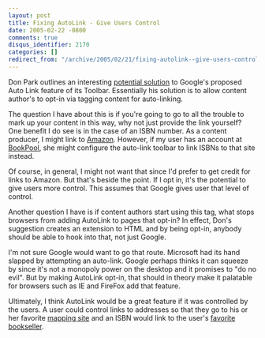```yaml
---
layout: post
title: Fixing AutoLink - Give Users Control
date: 2005-02-22 -0800
comments: true
disqus_identifier: 2170
categories: []
redirect_from: "/archive/2005/02/21/fixing-autolink--give-users-control.aspx/"
---
```


Don Park outlines an interesting [potential
solution](http://www.docuverse.com/blog/donpark/EntryViewPage.aspx?guid=676e38b4-0db9-4c7b-9692-b285fa5d0918)
to Google's proposed Auto Link feature of its Toolbar. Essentially his
solution is to allow content author's to opt-in via tagging content for
auto-linking.

The question I have about this is if you're going to go to all the
trouble to mark up your content in this way, why not just provide the
link yourself? One benefit I do see is in the case of an ISBN number. As
a content producer, I might link to [Amazon](http://www.amazon.com/).
However, if my user has an account at
[BookPool](http://www.bookpool.com/), she might configure the auto-link
toolbar to link ISBNs to that site instead.

Of course, in general, I might not want that since I'd prefer to get
credit for links to Amazon. But that's beside the point. If I opt in,
it's the potential to give users more control. This assumes that Google
gives user that level of control.

Another question I have is if content authors start using this tag, what
stops browsers from adding AutoLink to pages that opt-in? In effect,
Don's suggestion creates an extension to HTML and by being opt-in,
anybody should be able to hook into that, not just Google.

I'm not sure Google would want to go that route. Microsoft had its hand
slapped by attempting an auto-link. Google perhaps thinks it can squeeze
by since it's not a monopoly power on the desktop and it promises to "do
no evil". But by making AutoLink opt-in, that should in theory make it
palatable for browsers such as IE and FireFox add that feature.

Ultimately, I think AutoLink would be a great feature if it was
controlled by the users. A user could control links to addresses so that
they go to his or her favorite [mapping site](http://maps.google.com/)
and an ISBN would link to the user's [favorite
bookseller](http://www.amazon.com/).

